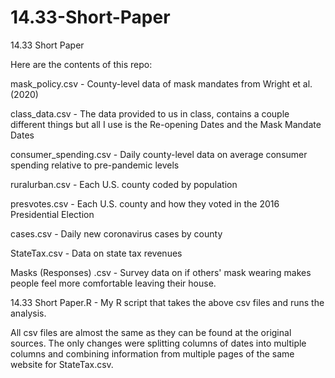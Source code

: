 # 14.33-Short-Paper
14.33 Short Paper

Here are the contents of this repo:

mask_policy.csv - County-level data of mask mandates from Wright et al. (2020)

class_data.csv - The data provided to us in class, contains a couple different things but all I use is the Re-opening Dates and the Mask Mandate Dates

consumer_spending.csv - Daily county-level data on average consumer spending relative to pre-pandemic levels

ruralurban.csv - Each U.S. county coded by population

presvotes.csv - Each U.S. county and how they voted in the 2016 Presidential Election

cases.csv - Daily new coronavirus cases by county

StateTax.csv - Data on state tax revenues

Masks (Responses) .csv - Survey data on if others' mask wearing makes people feel more comfortable leaving their house.

14.33 Short Paper.R - My R script that takes the above csv files and runs the analysis. 

All csv files are almost the same as they can be found at the original sources. The only changes were splitting columns of dates into multiple columns and combining information from multiple pages of the same website for StateTax.csv.

